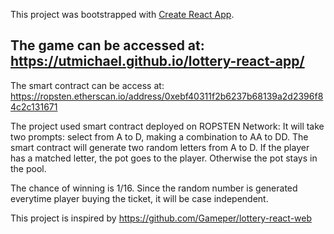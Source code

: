 This project was bootstrapped with [Create React App](https://github.com/facebook/create-react-app).

## The game can be accessed at: https://utmichael.github.io/lottery-react-app/

The smart contract can be access at: https://ropsten.etherscan.io/address/0xebf40311f2b6237b68139a2d2396f84c2c131671

The project used smart contract deployed on ROPSTEN Network:
It will take two prompts: select from A to D, making a combination to AA to DD. 
The smart contract will generate two random letters from A to D. If the player has a matched letter,
the pot goes to the player. Otherwise the pot stays in the pool. 

The chance of winning is 1/16. Since the random number is generated everytime player buying the ticket, 
it will be case independent. 

This project is inspired by https://github.com/Gameper/lottery-react-web

